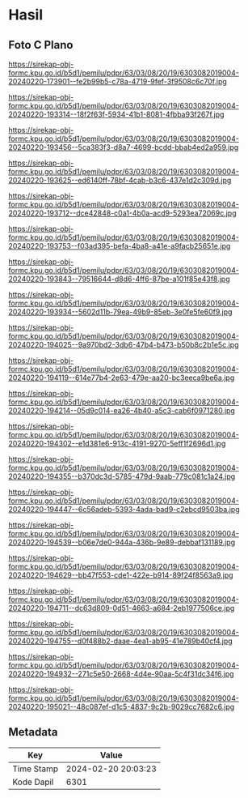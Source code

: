 # Hasil

## Foto C Plano

https://sirekap-obj-formc.kpu.go.id/b5d1/pemilu/pdpr/63/03/08/20/19/6303082019004-20240220-173901--fe2b99b5-c78a-4719-9fef-3f9508c6c70f.jpg

https://sirekap-obj-formc.kpu.go.id/b5d1/pemilu/pdpr/63/03/08/20/19/6303082019004-20240220-193314--18f2f63f-5934-41b1-8081-4fbba93f267f.jpg

https://sirekap-obj-formc.kpu.go.id/b5d1/pemilu/pdpr/63/03/08/20/19/6303082019004-20240220-193456--5ca383f3-d8a7-4699-bcdd-bbab4ed2a959.jpg

https://sirekap-obj-formc.kpu.go.id/b5d1/pemilu/pdpr/63/03/08/20/19/6303082019004-20240220-193625--ed6140ff-78bf-4cab-b3c6-437e1d2c309d.jpg

https://sirekap-obj-formc.kpu.go.id/b5d1/pemilu/pdpr/63/03/08/20/19/6303082019004-20240220-193712--dce42848-c0a1-4b0a-acd9-5293ea72069c.jpg

https://sirekap-obj-formc.kpu.go.id/b5d1/pemilu/pdpr/63/03/08/20/19/6303082019004-20240220-193753--f03ad395-befa-4ba8-a41e-a9facb25651e.jpg

https://sirekap-obj-formc.kpu.go.id/b5d1/pemilu/pdpr/63/03/08/20/19/6303082019004-20240220-193843--79516644-d8d6-4ff6-87be-a101f85e43f8.jpg

https://sirekap-obj-formc.kpu.go.id/b5d1/pemilu/pdpr/63/03/08/20/19/6303082019004-20240220-193934--5602d11b-79ea-49b9-85eb-3e0fe5fe60f9.jpg

https://sirekap-obj-formc.kpu.go.id/b5d1/pemilu/pdpr/63/03/08/20/19/6303082019004-20240220-194025--9a970bd2-3db6-47b4-b473-b50b8c2b1e5c.jpg

https://sirekap-obj-formc.kpu.go.id/b5d1/pemilu/pdpr/63/03/08/20/19/6303082019004-20240220-194119--614e77b4-2e63-479e-aa20-bc3eeca9be6a.jpg

https://sirekap-obj-formc.kpu.go.id/b5d1/pemilu/pdpr/63/03/08/20/19/6303082019004-20240220-194214--05d9c014-ea26-4b40-a5c3-cab6f0971280.jpg

https://sirekap-obj-formc.kpu.go.id/b5d1/pemilu/pdpr/63/03/08/20/19/6303082019004-20240220-194302--e1d381e6-913c-4191-9270-5eff1f2696d1.jpg

https://sirekap-obj-formc.kpu.go.id/b5d1/pemilu/pdpr/63/03/08/20/19/6303082019004-20240220-194355--b370dc3d-5785-479d-9aab-779c081c1a24.jpg

https://sirekap-obj-formc.kpu.go.id/b5d1/pemilu/pdpr/63/03/08/20/19/6303082019004-20240220-194447--6c56adeb-5393-4ada-bad9-c2ebcd9503ba.jpg

https://sirekap-obj-formc.kpu.go.id/b5d1/pemilu/pdpr/63/03/08/20/19/6303082019004-20240220-194539--b06e7de0-944a-436b-9e89-debbaf131189.jpg

https://sirekap-obj-formc.kpu.go.id/b5d1/pemilu/pdpr/63/03/08/20/19/6303082019004-20240220-194629--bb47f553-cde1-422e-b914-89f24f8563a9.jpg

https://sirekap-obj-formc.kpu.go.id/b5d1/pemilu/pdpr/63/03/08/20/19/6303082019004-20240220-194711--dc63d809-0d51-4663-a684-2eb1977506ce.jpg

https://sirekap-obj-formc.kpu.go.id/b5d1/pemilu/pdpr/63/03/08/20/19/6303082019004-20240220-194755--d0f488b2-daae-4ea1-ab95-41e789b40cf4.jpg

https://sirekap-obj-formc.kpu.go.id/b5d1/pemilu/pdpr/63/03/08/20/19/6303082019004-20240220-194932--271c5e50-2668-4d4e-90aa-5c4f31dc34f6.jpg

https://sirekap-obj-formc.kpu.go.id/b5d1/pemilu/pdpr/63/03/08/20/19/6303082019004-20240220-195021--48c087ef-d1c5-4837-9c2b-9029cc7682c6.jpg


## Metadata

| Key        | Value               |
| ---------- | ------------------- |
| Time Stamp | 2024-02-20 20:03:23 |
| Kode Dapil | 6301                |



